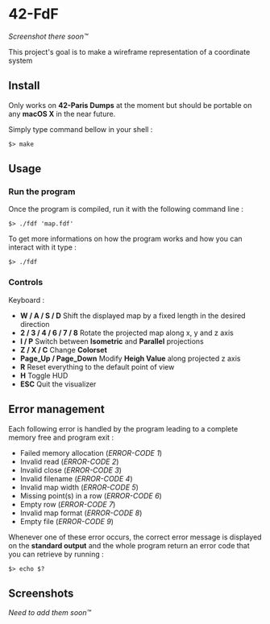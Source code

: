 # 42-FdF

*Screenshot there soon™*

This project's goal is to make a wireframe representation of a coordinate system

## Install

Only works on **42-Paris Dumps** at the moment but should be portable on any **macOS X** in the near future.

Simply type command bellow in your shell :
```
$> make
```

## Usage
### Run the program

Once the program is compiled, run it with the following command line :
```
$> ./fdf 'map.fdf'
```
To get more informations on how the program works and how you can interact with it type :
```
$> ./fdf
```

### Controls

Keyboard :
* **W / A / S / D** Shift the displayed map by a fixed length in the desired direction
* **2 / 3 / 4 / 6 / 7 / 8** Rotate the projected map along x, y and z axis
* **I / P** Switch between **Isometric** and **Parallel** projections
* **Z / X / C** Change **Colorset**
* **Page_Up / Page_Down** Modify **Heigh Value** along projected z axis
* **R** Reset everything to the default point of view
* **H** Toggle HUD
* **ESC** Quit the visualizer

## Error management

Each following error is handled by the program leading to a complete memory free and program exit :
* Failed memory allocation (*ERROR-CODE 1*)
* Invalid read (*ERROR-CODE 2*)
* Invalid close (*ERROR-CODE 3*)
* Invalid filename (*ERROR-CODE 4*)
* Invalid map width (*ERROR-CODE 5*)
* Missing point(s) in a row (*ERROR-CODE 6*)
* Empty row (*ERROR-CODE 7*)
* Invalid map format (*ERROR-CODE 8*)
* Empty file (*ERROR-CODE 9*)

Whenever one of these error occurs, the correct error message is displayed on the **standard output** and the whole program return an error code that you can retrieve by running :
```
$> echo $?
```

## Screenshots
*Need to add them soon™*
